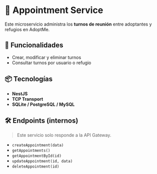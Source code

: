 # 📅 Appointment Service

Este microservicio administra los **turnos de reunión** entre adoptantes y refugios en AdoptMe.

## 📌 Funcionalidades

- Crear, modificar y eliminar turnos
- Consultar turnos por usuario o refugio

## 📦 Tecnologías

- **NestJS**
- **TCP Transport**
- **SQLite / PostgreSQL / MySQL**

## 🛠️ Endpoints (internos)

> Este servicio solo responde a la API Gateway.

- `createAppointment(data)`
- `getAppointments()`
- `getAppointmentById(id)`
- `updateAppointment(id, data)`
- `deleteAppointment(id)`
